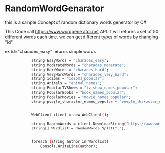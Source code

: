 # RandomWordGenarator
this is a sample Concept of random dictionary words generator by C# 


This Code call https://www.wordgenerator.net API. It will returns a set of 50 different words each time.
we can get different types of words by changing "id"

ex id="charades_easy" returns simple words

```sh
            string EasyWords = "charades_easy";
            string ModerateWords = "charades_moderate";
            string HardWords = "charades_hard";
            string VeryHardWords = "charades_very_hard";
            string idioms = "idioms_popular";
            string Animals = "animal_names";
            string PopularTVShows = "tv_show_names_popular";
            string PopularBooks = "book_names_popular";
            string PopularMovies = "movie_names_popular";
            string people_character_names_popular = "people_character_names_popular";


            WebClient client = new WebClient();
            
            string RandomWords = client.DownloadString("https://www.wordgenerator.net/application/p.php?id="+ people_character_names_popular + "&type=1&spaceflag=false");
            string[] Wordlist = RandomWords.Split(",");


            foreach (string author in Wordlist)
                Console.WriteLine(author);
                
                
```                



